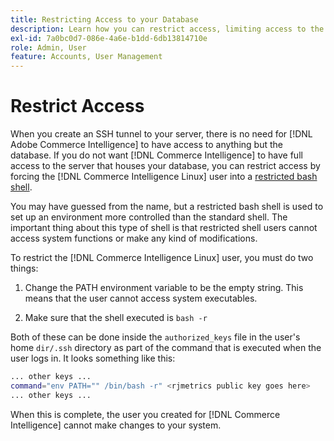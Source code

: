 ```yaml
---
title: Restricting Access to your Database
description: Learn how you can restrict access, limiting access to the server that houses your database.
exl-id: 7a0bc0d7-086e-4a6e-b1dd-6db13814710e
role: Admin, User
feature: Accounts, User Management
---
```

# Restrict Access

When you create an SSH tunnel to your server, there is no need for [!DNL Adobe Commerce Intelligence] to have access to anything but the database. If you do not want [!DNL Commerce Intelligence] to have full access to the server that houses your database, you can restrict access by forcing the [!DNL Commerce Intelligence Linux] user into a [restricted bash shell](https://www.gnu.org/software/bash/manual/html_node/The-Restricted-Shell.html).

You may have guessed from the name, but a restricted bash shell is used to set up an environment more controlled than the standard shell. The important thing about this type of shell is that restricted shell users cannot access system functions or make any kind of modifications.

To restrict the [!DNL Commerce Intelligence Linux] user, you must do two things:

1. Change the PATH environment variable to be the empty string. This means that the user cannot access system executables.

1. Make sure that the shell executed is `bash -r`

Both of these can be done inside the `authorized_keys` file in the user's home `dir/.ssh` directory as part of the command that is executed when the user logs in. It looks something like this:

```bash
... other keys ...
command="env PATH="" /bin/bash -r" <rjmetrics public key goes here>
... other keys ...
```

When this is complete, the user you created for [!DNL Commerce Intelligence] cannot make changes to your system.
